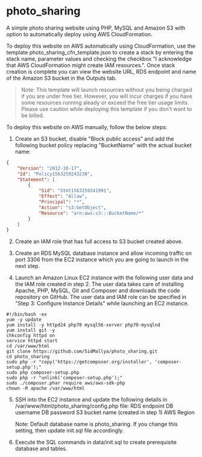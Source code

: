 # photo_sharing
A simple photo sharing website using PHP, MySQL and Amazon S3 with option to automatically deploy using AWS CloudFormation.

To deploy this website on AWS automatically using CloudFormation, use the template photo_sharing_cfn_template.json to create a stack by entering the stack name, parameter values and checking the checkbox "I acknowledge that AWS CloudFormation might create IAM resources.". Once stack creation is complete you can view the website URL, RDS endpoint and name of the Amazon S3 bucket in the Outputs tab.

>Note: This template will launch resources without you being charged if you are under free tier.  However, you will incur charges if you have some resources running aleady or exceed the free tier usage limits.  Please use caution while deploying this template if you don't want to be billed.

To deploy this website on AWS manually, follow the below steps:

1. Create an S3 bucket, disable "Block public access" and add the following bucket policy replacing "BucketName" with the actual bucket name:

```json
{
    "Version": "2012-10-17",
    "Id": "Policy1563259243238",
    "Statement": [
        {
            "Sid": "Stmt1563259241991",
            "Effect": "Allow",
            "Principal": "*",
            "Action": "s3:GetObject",
            "Resource": "arn:aws:s3:::BucketName/*"
        }
    ]
}
```

2. Create an IAM role that has full access to S3 bucket created above.

3. Create an RDS MySQL database instance and allow incoming traffic on port 3306 from the EC2 instance which you are going to launch in the next step.

4. Launch an Amazon Linux EC2 instance with the following user data and the IAM role created in step 2.  The user data takes care of installing Apache, PHP, MySQL, Git and Composer and downloads the code repository on GitHub.  The user data and IAM role can be specified in "Step 3: Configure Instance Details" while launching an EC2 instance.  

```shell
#!/bin/bash -ex
yum -y update
yum install -y httpd24 php70 mysql56-server php70-mysqlnd
yum install git -y
chkconfig httpd on
service httpd start
cd /var/www/html
git clone https://github.com/SidMallya/photo_sharing.git
cd photo_sharing
sudo php -r "copy('https://getcomposer.org/installer', 'composer-setup.php');"
sudo php composer-setup.php
sudo php -r "unlink('composer-setup.php');"
sudo ./composer.phar require aws/aws-sdk-php
chown -R apache /var/www/html
```

5. SSH into the EC2 instance and update the following details in /var/www/html/photo_sharing/config.php file:
    RDS endpoint
    DB username
    DB password
    S3 bucket name (created in step 1)
    AWS Region

    Note: Default database name is photo_sharing.  If you change this setting, then update init.sql file accordingly.

6. Execute the SQL commands in data/init.sql to create prerequisite database and tables.
